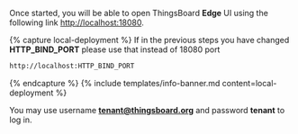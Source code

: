 
Once started, you will be able to open ThingsBoard **Edge** UI using the following link [http://localhost:18080](http://localhost:18080).

{% capture local-deployment %}
If in the previous steps you have changed **HTTP_BIND_PORT** please use that instead of 18080 port
```bash
http://localhost:HTTP_BIND_PORT
``` 
{% endcapture %}
{% include templates/info-banner.md content=local-deployment %}

You may use username **tenant@thingsboard.org** and password **tenant** to log in.
